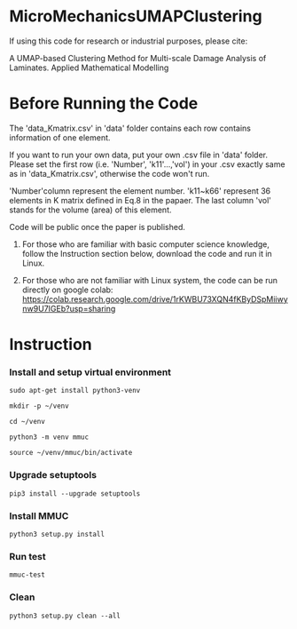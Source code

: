 # MicroMechanicsUMAPClustering
If using this code for research or industrial purposes, please cite:

A UMAP-based Clustering Method for Multi-scale Damage Analysis of Laminates. Applied Mathematical Modelling





# Before Running the Code

The 'data_Kmatrix.csv' in 'data' folder contains each row contains information of one element. 

If you want to run your own data, put your own .csv file in 'data' folder. Please set the first row (i.e. 'Number', 'k11'...,'vol') in your .csv exactly same as in 'data_Kmatrix.csv', otherwise the code won't run.

'Number'column represent the element number. 'k11~k66' represent 36 elements in K matrix defined in Eq.8 in the papaer. The last column 'vol' stands for the volume (area) of this element. 

Code will be public once the paper is published.


1. For those who are familiar with basic computer science knowledge, follow the Instruction section below, download the code and run it in Linux. 

2. For those who are not familiar with Linux system, the code can be run directly on google colab: https://colab.research.google.com/drive/1rKWBU73XQN4fKByDSpMiiwynw9U7IGEb?usp=sharing




# Instruction
### Install and setup virtual environment
```sudo apt-get install python3-venv ```

```mkdir -p ~/venv```

```cd ~/venv```

```python3 -m venv mmuc```

```source ~/venv/mmuc/bin/activate```

### Upgrade setuptools 
```pip3 install --upgrade setuptools```

### Install MMUC
```python3 setup.py install```

### Run test
```mmuc-test ```

### Clean 
```python3 setup.py clean --all ```
